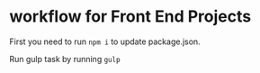 # workflow for Front End Projects
First you need to run `npm i` to update package.json.

Run gulp task by running `gulp`